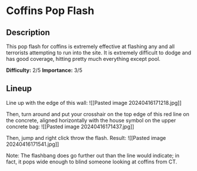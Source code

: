 # Coffins Pop Flash
## Description
This pop flash for coffins is extremely effective at flashing any and all terrorists attempting to run into the site. It is extremely difficult to dodge and has good coverage, hitting pretty much everything except pool.

**Difficulty:** 2/5
**Importance:** 3/5
## Lineup
Line up with the edge of this wall:
![[Pasted image 20240416171218.jpg]]

Then, turn around and put your crosshair on the top edge of this red line on the concrete, aligned horizontally with the house symbol on the upper concrete bag:
![[Pasted image 20240416171437.jpg]]

Then, jump and right click throw the flash. Result:
![[Pasted image 20240416171541.jpg]]

Note: The flashbang does go further out than the line would indicate; in fact, it pops wide enough to blind someone looking at coffins from CT.